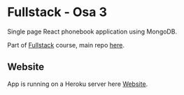 # Fullstack - Osa 3

Single page React phonebook application using MongoDB.

Part of [Fullstack](https://github.com/Viltska/fullstack-course) course, main repo [here](https://github.com/Viltska/fullstack-course).

## Website

App is running on a Heroku server here [Website](https://fullstack3-backend.herokuapp.com/).


